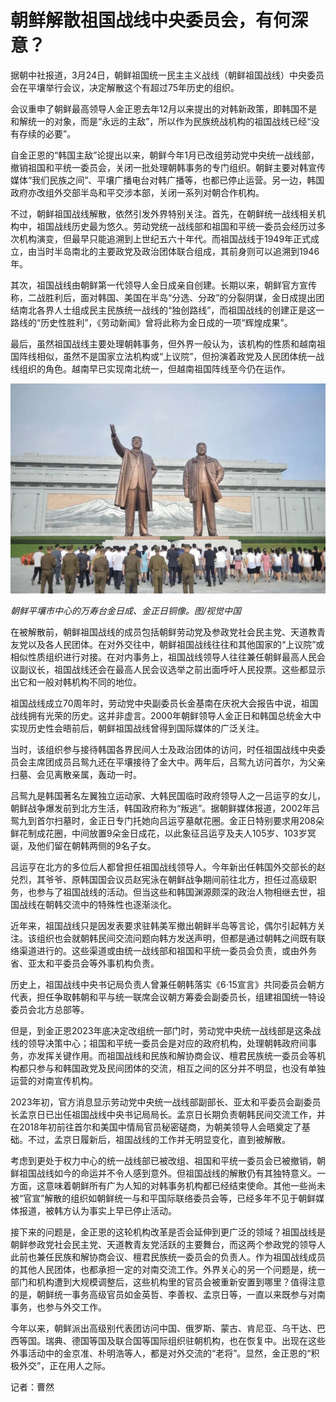 # 朝鲜解散祖国战线中央委员会，有何深意？

据朝中社报道，3月24日，朝鲜祖国统一民主主义战线（朝鲜祖国战线）中央委员会在平壤举行会议，决定解散这个有超过75年历史的组织。

会议重申了朝鲜最高领导人金正恩去年12月以来提出的对韩新政策，即韩国不是和解统一的对象，而是“永远的主敌”，所以作为民族统战机构的祖国战线已经“没有存续的必要”。

自金正恩的“韩国主敌”论提出以来，朝鲜今年1月已改组劳动党中央统一战线部，撤销祖国和平统一委员会，关闭一批处理朝韩事务的专门组织。朝鲜主要对韩宣传媒体“我们民族之间”、平壤广播电台对韩广播等，也都已停止运营。另一边，韩国政府亦改组外交部半岛和平交涉本部，关闭一系列对朝合作机构。

不过，朝鲜祖国战线解散，依然引发外界特别关注。首先，在朝鲜统一战线相关机构中，祖国战线历史最为悠久。劳动党统一战线部和祖国和平统一委员会经历过多次机构演变，但最早只能追溯到上世纪五六十年代。而祖国战线于1949年正式成立，由当时半岛南北的主要政党及政治团体联合组成，其前身则可以追溯到1946年。

其次，祖国战线由朝鲜第一代领导人金日成亲自创建。长期以来，朝鲜官方宣传称，二战胜利后，面对韩国、美国在半岛“分选、分政”的分裂阴谋，金日成提出团结南北各界人士组成民主民族统一战线的“独创路线”，而祖国战线的创建正是这一路线的“历史性胜利”，《劳动新闻》曾将此称为金日成的一项“辉煌成果”。

最后，虽然祖国战线主要处理朝韩事务，但外界一般认为，该机构的性质和越南祖国阵线相似，虽然不是国家立法机构或“上议院”，但扮演着政党及人民团体统一战线组织的角色。越南早已实现南北统一，但越南祖国阵线至今仍在运作。

![4def795f5020eeddec5dfe5dc1f50c86.jpg](https://raw.githubusercontent.com/qqhsx/qqnews_image/main/2024/03/25/朝鲜解散祖国战线中央委员会，有何深意？/4def795f5020eeddec5dfe5dc1f50c86.jpg)

_朝鲜平壤市中心的万寿台金日成、金正日铜像。图/视觉中国_

在被解散前，朝鲜祖国战线的成员包括朝鲜劳动党及参政党社会民主党、天道教青友党以及各人民团体。在对外交往中，朝鲜祖国战线往往和其他国家的“上议院”或相似性质组织进行对接。在对内事务上，祖国战线领导人往往兼任朝鲜最高人民会议副议长，祖国战线还会在最高人民会议选举之前出面呼吁人民投票。这些都显示出它和一般对韩机构不同的地位。

祖国战线成立70周年时，劳动党中央副委员长金基南在庆祝大会报告中说，祖国战线拥有光荣的历史。这并非虚言。2000年朝鲜领导人金正日和韩国总统金大中实现历史性会晤前后，朝鲜祖国战线曾得到国际媒体的广泛关注。

当时，该组织参与接待韩国各界民间人士及政治团体的访问，时任祖国战线中央委员会主席团成员吕鸳九还在平壤接待了金大中。两年后，吕鸳九访问首尔，为父亲扫墓、会见离散亲属，轰动一时。

吕鸳九是韩国著名左翼独立运动家、大韩民国临时政府领导人之一吕运亨的女儿，朝鲜战争爆发前到北方生活，韩国政府称为“叛逃”。据朝鲜媒体报道，2002年吕鸳九到首尔扫墓时，金正日专门托她向吕运亨墓献花圈。金正日特别要求用208朵鲜花制成花圈，中间放置9朵金日成花，以此象征吕运亨及夫人105岁、103岁冥诞，及他们留在朝韩两侧的9名子女。

吕运亨在北方的多位后人都曾担任祖国战线领导人。今年新出任韩国外交部长的赵兑烈，其爷爷、原韩国国会议员赵宪泳在朝鲜战争期间前往北方，担任过高级职务，也参与了祖国战线的活动。但当这些和韩国渊源颇深的政治人物相继去世，祖国战线在朝韩交流中的特殊性也逐渐淡化。

近年来，祖国战线只是因发表要求驻韩美军撤出朝鲜半岛等言论，偶尔引起韩方关注。该组织也会就朝韩民间交流问题向韩方发送声明，但都是通过朝韩之间既有联络渠道进行的。这些渠道或由统一战线部和祖国和平统一委员会负责，或由外务省、亚太和平委员会等外事机构负责。

历史上，祖国战线中央书记局负责人曾兼任朝韩落实《6·15宣言》共同委员会朝方代表，担任争取韩朝和平与统一联席会议朝方筹委会副委员长，组建祖国统一特设委员会北方总部等。

但是，到金正恩2023年底决定改组统一部门时，劳动党中央统一战线部是这条战线的领导决策中心；祖国和平统一委员会是对应的政府机构，处理朝韩政府间事务，亦发挥关键作用。而祖国战线和民族和解协商会议、檀君民族统一委员会等机构都只参与和韩国政党及民间团体的交流，相互之间的区分并不明显，也没有单独运营的对南宣传机构。

2023年初，官方消息显示劳动党中央统一战线部副部长、亚太和平委员会副委员长孟京日已出任祖国战线中央书记局局长。孟京日长期负责朝韩民间交流工作，并在2018年初前往首尔和美国中情局官员秘密磋商，为朝美领导人会晤奠定了基础。不过，孟京日履新后，祖国战线的工作并无明显变化，直到被解散。

考虑到更处于权力中心的统一战线部已被改组、祖国和平统一委员会已被撤销，朝鲜祖国战线如今的命运并不令人感到意外。但祖国战线的解散仍有其独特意义。一方面，这意味着朝鲜所有广为人知的对韩事务机构都已经结束使命。其他一些尚未被“官宣”解散的组织如朝鲜统一与和平国际联络委员会等，已经多年不见于朝鲜媒体报道，被韩方认为事实上早已停止活动。

接下来的问题是，金正恩的这轮机构改革是否会延伸到更广泛的领域？祖国战线是朝鲜参政党社会民主党、天道教青友党活跃的主要舞台，而这两个参政党的领导人此前也兼任民族和解协商会议、檀君民族统一委员会的负责人。作为祖国战线成员的其他人民团体，也都承担一定的对南交流工作。外界关心的另一个问题是，统一部门和机构遭到大规模调整后，这些机构里的官员会被重新安置到哪里？值得注意的是，朝鲜统一事务高级官员如金英哲、李善权、孟京日等，一直以来既参与对南事务，也参与外交工作。

今年以来，朝鲜派出高级别代表团访问中国、俄罗斯、蒙古、肯尼亚、乌干达、巴西等国。瑞典、德国等国及联合国等国际组织驻朝机构，也在恢复中。出现在这些外事活动中的金京准、朴明浩等人，都是对外交流的“老将”。显然，金正恩的“积极外交”，正在用人之际。

记者：曹然

